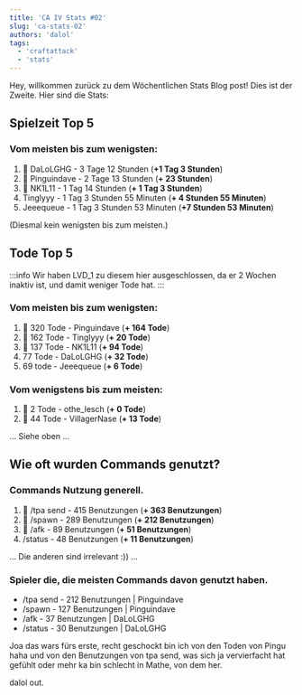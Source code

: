 ```yaml
---
title: 'CA IV Stats #02'
slug: 'ca-stats-02'
authors: 'dalol'
tags:
  - 'craftattack'
  - 'stats'
---
```


Hey, willkommen zurück zu dem Wöchentlichen Stats Blog post! Dies ist der Zweite. Hier sind die Stats:


## Spielzeit Top 5

### Vom meisten bis zum wenigsten:

1. 🥇 DaLoLGHG - 3 Tage 12 Stunden (**+1 Tag 3 Stunden**)
2. 🥈 Pinguindave - 2 Tage 13 Stunden (**+ 23 Stunden**)
3. 🥉 NK1L11 - 1 Tag 14 Stunden (**+ 1 Tag 3 Stunden**)
4. Tinglyyy - 1 Tag 3 Stunden 55 Minuten (**+ 4 Stunden 55 Minuten**)
5. Jeeequeue - 1 Tag 3 Stunden 53 Minuten (**+7 Stunden 53 Minuten**)

(Diesmal kein wenigsten bis zum meisten.)


## Tode Top 5

:::info
Wir haben LVD_1 zu diesem hier ausgeschlossen, da er 2 Wochen inaktiv ist, und damit weniger Tode hat.
:::

### Vom meisten bis zum wenigsten:

1. 🥇 320 Tode - Pinguindave (**+ 164 Tode**)
2. 🥈 162 Tode - Tinglyyy (**+ 20 Tode**)
3. 🥉 137 Tode - NK1L11 (**+ 94 Tode**)
4. 77 Tode - DaLoLGHG (**+ 32 Tode**)
5. 69 tode - Jeeequeue (**+ 6 Tode**)


### Vom wenigstens bis zum meisten:


1. 🥇 2 Tode - othe_lesch (**+ 0 Tode**)
2. 🥈 44 Tode - VillagerNase (**+ 13 Tode**)

... Siehe oben ...

## Wie oft wurden Commands genutzt?

### Commands Nutzung generell.

1. 🥇 /tpa send - 415 Benutzungen (**+ 363 Benutzungen**)
2. 🥈 /spawn - 289 Benutzungen (**+ 212 Benutzungen**)
3. 🥉 /afk - 89 Benutzungen (**+ 51 Benutzungen**)
4. /status - 48 Benutzungen (**+ 11 Benutzungen**)

... Die anderen sind irrelevant :)) ...

   
### Spieler die, die meisten Commands davon genutzt haben.

- /tpa send - 212 Benutzungen | Pinguindave
- /spawn - 127 Benutzungen | Pinguindave
- /afk - 37 Benutzungen | DaLoLGHG
- /status - 30 Benutzungen | DaLoLGHG


Joa das wars fürs erste, recht geschockt bin ich von den Toden von Pingu haha und von den Benutzungen von tpa send, was sich ja vervierfacht hat gefühlt oder mehr ka bin schlecht in Mathe, von dem her.


dalol out.
